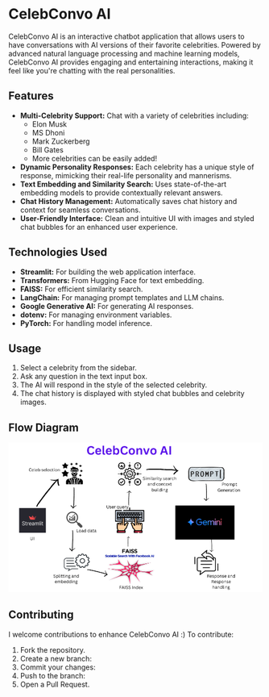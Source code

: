 # CelebConvo AI

CelebConvo AI is an interactive chatbot application that allows users to have conversations with AI versions of their favorite celebrities. Powered by advanced natural language processing and machine learning models, CelebConvo AI provides engaging and entertaining interactions, making it feel like you're chatting with the real personalities.

## Features

- **Multi-Celebrity Support:** Chat with a variety of celebrities including:
  - Elon Musk
  - MS Dhoni
  - Mark Zuckerberg
  - Bill Gates
  - More celebrities can be easily added!
- **Dynamic Personality Responses:** Each celebrity has a unique style of response, mimicking their real-life personality and mannerisms.
- **Text Embedding and Similarity Search:** Uses state-of-the-art embedding models to provide contextually relevant answers.
- **Chat History Management:** Automatically saves chat history and context for seamless conversations.
- **User-Friendly Interface:** Clean and intuitive UI with images and styled chat bubbles for an enhanced user experience.

## Technologies Used

- **Streamlit:** For building the web application interface.
- **Transformers:** From Hugging Face for text embedding.
- **FAISS:** For efficient similarity search.
- **LangChain:** For managing prompt templates and LLM chains.
- **Google Generative AI:** For generating AI responses.
- **dotenv:** For managing environment variables.
- **PyTorch:** For handling model inference.

## Usage

1. Select a celebrity from the sidebar.
2. Ask any question in the text input box.
3. The AI will respond in the style of the selected celebrity.
4. The chat history is displayed with styled chat bubbles and celebrity images.

## Flow Diagram

![Flow Diagram](img/UI.png)

## Contributing

I welcome contributions to enhance CelebConvo AI :) To contribute:

1. Fork the repository.
2. Create a new branch:
3. Commit your changes:
4. Push to the branch:
5. Open a Pull Request.
